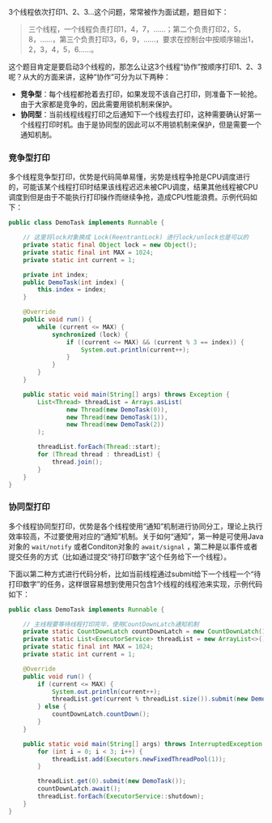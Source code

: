 3个线程依次打印1、2、3…这个问题，常常被作为面试题，题目如下：

> 三个线程，一个线程负责打印1，4，7，……；第二个负责打印2，5，8，……，第三个负责打印3，6，9，……，要求在控制台中按顺序输出1，2，3，4，5，6……。

这个题目肯定是要启动3个线程的，那怎么让这3个线程“协作”按顺序打印1、2、3呢？从大的方面来讲，这种“协作”可分为以下两种：

- **竞争型**：每个线程都抢着去打印，如果发现不该自己打印，则准备下一轮抢。由于大家都是竞争的，因此需要用锁机制来保护。
- **协同型**：当前线程线程打印之后通知下一个线程去打印，这种需要确认好第一个线程打印时机。由于是协同型的因此可以不用锁机制来保护，但是需要一个通知机制。



### 竞争型打印

多个线程竞争型打印，优势是代码简单易懂，劣势是线程争抢是CPU调度进行的，可能该某个线程打印时结果该线程迟迟未被CPU调度，结果其他线程被CPU调度到但是由于不能执行打印操作而继续争抢，造成CPU性能浪费。示例代码如下：

```java
public class DemoTask implements Runnable {

    // 这里将lock对象换成 Lock(ReentrantLock) 进行lock/unlock也是可以的
    private static final Object lock = new Object();
    private static final int MAX = 1024;
    private static int current = 1;

    private int index;
    public DemoTask(int index) {
        this.index = index;
    }

    @Override
    public void run() {
        while (current <= MAX) {
            synchronized (lock) {
                if ((current <= MAX) && (current % 3 == index)) {
                    System.out.println(current++);
                }
            }
        }
    }

    public static void main(String[] args) throws Exception {
        List<Thread> threadList = Arrays.asList(
                new Thread(new DemoTask(0)),
                new Thread(new DemoTask(1)),
                new Thread(new DemoTask(2))
        );

        threadList.forEach(Thread::start);
        for (Thread thread : threadList) {
            thread.join();
        }
    }
}
```



### 协同型打印

多个线程协同型打印，优势是各个线程使用“通知”机制进行协同分工，理论上执行效率较高，不过要使用对应的“通知”机制。关于如何“通知”，第一种是可使用Java对象的 `wait/notify` 或者Conditon对象的 `await/signal` ，第二种是以事件或者提交任务的方式（比如通过提交“待打印数字”这个任务给下一个线程）。

下面以第二种方式进行代码分析，比如当前线程通过submit给下一个线程一个“待打印数字”的任务，这样很容易想到使用只包含1个线程的线程池来实现，示例代码如下：

```java
public class DemoTask implements Runnable {

    // 主线程要等待线程打印完毕，使用CountDownLatch通知机制
    private static CountDownLatch countDownLatch = new CountDownLatch(1);
    private static List<ExecutorService> threadList = new ArrayList<>();
    private static final int MAX = 1024;
    private static int current = 1;

    @Override
    public void run() {
        if (current <= MAX) {
            System.out.println(current++);
            threadList.get(current % threadList.size()).submit(new DemoTask());
        } else {
            countDownLatch.countDown();
        }
    }

    public static void main(String[] args) throws InterruptedException {
        for (int i = 0; i < 3; i++) {
            threadList.add(Executors.newFixedThreadPool(1));
        }

        threadList.get(0).submit(new DemoTask());
        countDownLatch.await();
        threadList.forEach(ExecutorService::shutdown);
    }
}
```

